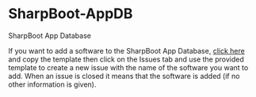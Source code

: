 # SharpBoot-AppDB
SharpBoot App Database


If you want to add a software to the SharpBoot App Database, [click here](TEMPLATE.md) and copy the template then click on the Issues tab and use the provided template to create a new issue with the name of the software you want to add. When an issue is closed it means that the software is added (if no other information is given).
